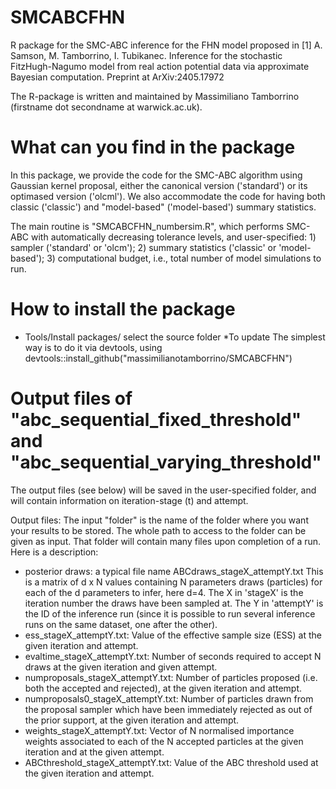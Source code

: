 # SMCABCFHN
R package for the SMC-ABC inference for the FHN model proposed in
[1] A. Samson, M. Tamborrino, I. Tubikanec. Inference for the stochastic FitzHugh-Nagumo model from real action potential data via approximate Bayesian computation. Preprint at ArXiv:2405.17972

The R-package is written and maintained by Massimiliano Tamborrino (firstname dot secondname at warwick.ac.uk).

# What can you find in the package
In this package, we provide the code for the SMC-ABC algorithm using Gaussian kernel proposal, either the canonical version ('standard') or its optimased version ('olcml'). We also accommodate the code for having both classic ('classic') and "model-based" ('model-based') summary statistics.

The main routine is "SMCABCFHN_numbersim.R", which performs SMC-ABC with automatically decreasing tolerance levels, and user-specified: 1) sampler ('standard' or 'olcm'); 2) summary statistics ('classic' or 'model-based'); 3) computational budget, i.e., total number of model simulations to run. 

# How to install the package
* Tools/Install packages/ select the source folder
*To update The simplest way is to do it via devtools, using devtools::install_github("massimilianotamborrino/SMCABCFHN")

# Output files of "abc_sequential_fixed_threshold" and "abc_sequential_varying_threshold"
The output files (see below) will be saved in the user-specified folder, and will contain information on iteration-stage (t) and attempt. 

Output files: The input "folder" is the name of the folder where you want your results to be stored. The whole path to access to the folder can be given as input. That folder will contain many files upon completion of a run. Here is a description:

- posterior draws: a typical file name ABCdraws_stageX_attemptY.txt This is a matrix of d x N values containing N parameters draws (particles) for each of the d parameters to infer, here d=4. The X in 'stageX' is the iteration number the draws have been sampled at. The Y in 'attemptY' is the ID of the inference run (since it is possible to run several inference runs on the same dataset, one after the other). 
- ess_stageX_attemptY.txt: Value of the effective sample size (ESS) at the given iteration and attempt.
- evaltime_stageX_attemptY.txt: Number of seconds required to accept N draws at the given iteration and given attempt.
- numproposals_stageX_attemptY.txt: Number of particles proposed (i.e. both the accepted and rejected), at the given iteration and attempt.
- numproposals0_stageX_attemptY.txt: Number of particles drawn from the proposal sampler which have been immediately rejected as out of the prior support, at the given iteration and attempt.
- weights_stageX_attemptY.txt: Vector of N normalised importance weights associated to each of the N accepted particles at the given iteration and at the given attempt.
- ABCthreshold_stageX_attemptY.txt: Value of the ABC threshold used at the given iteration and attempt.

